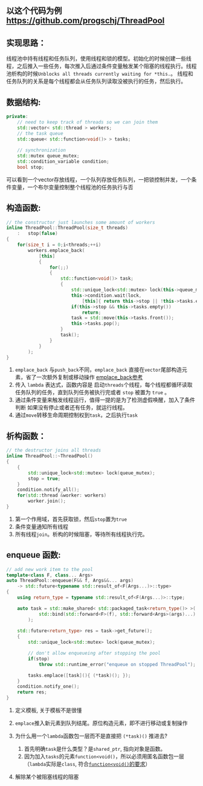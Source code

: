 ## 以这个代码为例 https://github.com/progschj/ThreadPool

## 实现思路：
线程池中持有线程和任务队列，使用线程和锁的模型。初始化的时候创建一些线程，之后推入一些任务，每次推入后通过条件变量触发某个阻塞的线程执行。线程池析构的时候`Unblocks all threads currently waiting for *this.`。 线程和任务队列的关系是每个线程都会从任务队列读取没被执行的任务，然后执行。

## 数据结构:
```cpp
private:
    // need to keep track of threads so we can join them
    std::vector< std::thread > workers;
    // the task queue
    std::queue< std::function<void()> > tasks;
    
    // synchronization
    std::mutex queue_mutex;
    std::condition_variable condition;
    bool stop;
```
可以看到一个vector存放线程，一个队列存放任务队列，一把锁控制并发，一个条件变量，一个布尔变量控制整个线程池的任务执行与否

## 构造函数:
```cpp
// the constructor just launches some amount of workers
inline ThreadPool::ThreadPool(size_t threads)
    :   stop(false)
{
    for(size_t i = 0;i<threads;++i)
        workers.emplace_back(
            [this]
            {
                for(;;)
                {
                    std::function<void()> task;
                    {
                        std::unique_lock<std::mutex> lock(this->queue_mutex);
                        this->condition.wait(lock,
                            [this]{ return this->stop || !this->tasks.empty(); });
                        if(this->stop && this->tasks.empty())
                            return;
                        task = std::move(this->tasks.front());
                        this->tasks.pop();
                    }
                    task();
                }
            }
        );
}
```
1. `emplace_back` 与`push_back`不同，`emplace_back` 直接在`vector`尾部构造元素，省了一次额外复制或移动操作 [emplace_back参考](https://zh.cppreference.com/w/cpp/container/vector/emplace_back)
2. 传入 `lambda` 表达式，函数内容是 启动`threads`个线程，每个线程都循环读取任务队列的任务，直到队列任务被执行完或者 `stop` 被置为 `true` 。
3. 通过条件变量来触发线程运行，值得一提的是为了检测虚假唤醒，加入了条件判断 如果没有停止或者还有任务，就运行线程。
4. 通过`move`转移生命周期控制权到`task`，之后执行`task`

## 析构函数：
```cpp
// the destructor joins all threads
inline ThreadPool::~ThreadPool()
{
    {
        std::unique_lock<std::mutex> lock(queue_mutex);
        stop = true;
    }
    condition.notify_all();
    for(std::thread &worker: workers)
        worker.join();
}
```

1. 第一个作用域，首先获取锁，然后`stop`置为`true`
2. 条件变量通知所有线程
3. 所有线程`join`。析构的时候阻塞，等待所有线程执行完。


## enqueue 函数:
```cpp
// add new work item to the pool
template<class F, class... Args>
auto ThreadPool::enqueue(F&& f, Args&&... args) 
    -> std::future<typename std::result_of<F(Args...)>::type>
{
    using return_type = typename std::result_of<F(Args...)>::type;

    auto task = std::make_shared< std::packaged_task<return_type()> >(
            std::bind(std::forward<F>(f), std::forward<Args>(args)...)
        );
        
    std::future<return_type> res = task->get_future();
    {
        std::unique_lock<std::mutex> lock(queue_mutex);

        // don't allow enqueueing after stopping the pool
        if(stop)
            throw std::runtime_error("enqueue on stopped ThreadPool");

        tasks.emplace([task](){ (*task)(); });
    }
    condition.notify_one();
    return res;
}
```

1. 定义模板, 关于模板不是很懂
2. `emplace`推入新元素到队列结尾。原位构造元素，即不进行移动或复制操作
3. 为什么用一个`lambda`函数包一层而不是直接把 `(*task)()` 推进去?

    1. 首先明确`task`是什么类型？是`shared_ptr`, 指向对象是函数。
    2. 因为加入`tasks`的元素`function<void()`，所以必须用匿名函数包一层（`lambda`实际是`class`, 符合[`function<void()`的要求](https://zh.cppreference.com/w/cpp/utility/functional/function)）
4. 解除某个被阻塞线程的阻塞